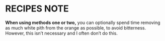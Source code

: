 # RECIPES NOTE 

**When using methods one or two,** you can optionally spend time removing as much white pith from the orange as possible, to avoid bitterness. However, this isn’t necessary and I often don’t do this.
